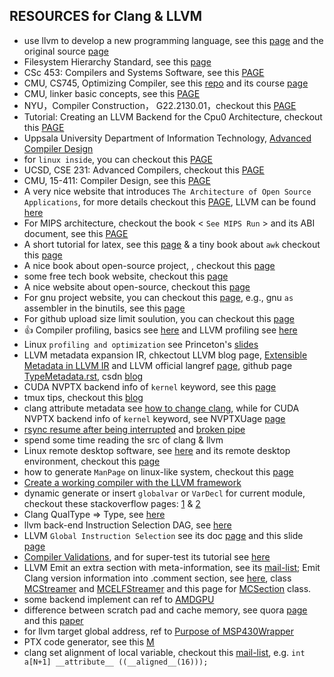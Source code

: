 ## RESOURCES for Clang & LLVM
- use llvm to develop a new programming language, see this [page](http://llvm-tutorial-cn.readthedocs.io/en/latest/index.html) and the original source [page](http://llvm.org/docs/tutorial/index.html)
- Filesystem Hierarchy Standard, see this [page](http://www.pathname.com/fhs/pub/fhs-2.3.html)
- CSc 453: Compilers and Systems Software, see this [PAGE](https://www2.cs.arizona.edu/classes/cs453/fall15/)
- CMU, CS745, Optimizing Compiler, see this [repo](http://www.cs.cmu.edu/afs/cs/academic/class/15745-s13/public/) and its course [page](http://www.cs.cmu.edu/afs/cs.cmu.edu/academic/class/15745-s13/www/)
- CMU, linker basic concepts, see this [PAGE](https://www.cs.cmu.edu/afs/cs/academic/class/15213-f10/www/lectures/11-linking.pdf)
- NYU，Compiler Construction， G22.2130.01，checkout this [PAGE](http://cs.nyu.edu/courses/fall04/G22.2130-001/)
- Tutorial: Creating an LLVM Backend for the Cpu0 Architecture, checkout this [PAGE](https://jonathan2251.github.io/lbd/)
- Uppsala University Department of Information Technology, [Advanced Compiler Design](http://user.it.uu.se/~kostis/Teaching/KT2-06/)
- for `linux inside`, you can checkout this [PAGE](https://0xax.gitbooks.io/linux-insides/content/)
- UCSD, CSE 231: Advanced Compilers, checkout this [PAGE](https://cseweb.ucsd.edu/classes/sp14/cse231-a/index.html)
- CMU, 15-411: Compiler Design, see this [PAGE](https://www.cs.cmu.edu/~fp/courses/15411-f08/index.html)
- A very nice website that introduces `The Architecture of Open Source Applications`, for more details checkout this [PAGE](http://www.aosabook.org/en/index.html), LLVM can be found [here](http://www.aosabook.org/en/llvm.html)
- For MIPS architecture, checkout the book < `See MIPS Run` > and its ABI document, see this [PAGE](https://www.linux-mips.org/pub/linux/mips/doc/ABI/)
- A short tutorial for latex, see this [page](http://www.mohu.org/info/lshort-cn.pdf) & a tiny book about `awk` checkout this [page](http://awk.readthedocs.io/en/latest/index.html)
- A nice book about open-source project, <Producing Open Source Software: How to Run a Successful Free Software Project>, checkout this [page](https://producingoss.com)
- some free tech book website, checkout this [page](http://www.freetechbooks.com/)
- A nice website about open-source, checkout this [page](http://www.open-open.com/)
- For gnu project website, you can checkout this [page](https://sourceware.org/), e.g., gnu `as` assembler in the binutils, see this [page](https://sourceware.org/binutils/docs-2.29/as/index.html)
- For github upload size limit soulution, you can checkout this [page](https://help.github.com/articles/removing-sensitive-data-from-a-repository/)
- :+1: Compiler profiling, basics see [here](http://www.embecosm.com/appnotes/ean6/html/ch07s03s03.html) and LLVM profiling see [here](http://llvm.org/pubs/2010-04-NeustifterProfiling.pdf)
- Linux `profiling and optimization` see Princeton's [slides](https://www.cs.princeton.edu/picasso/mats/mats_S07/Lucifredi_Lecture_Feb07.pdf)
- LLVM metadata expansion IR, chkectout LLVM blog page, [Extensible Metadata in LLVM IR](http://blog.llvm.org/2010/04/extensible-metadata-in-llvm-ir.html) and LLVM official langref [page](http://llvm.org/docs/LangRef.html), github page [TypeMetadata.rst](https://github.com/llvm-mirror/llvm/blob/master/docs/TypeMetadata.rst), csdn [blog](http://blog.csdn.net/dreammeard/article/details/19493599)
- CUDA NVPTX backend info of `kernel` keyword, see this [page](http://llvm.org/docs/NVPTXUsage.html#conventions)
- tmux tips, checkout this [blog](http://blog.csdn.net/simple_the_best/article/details/51360778)
- clang attribute metadata see [how to change clang](https://github.com/llvm-mirror/clang/blob/master/docs/InternalsManual.rst#how-to-change-clang), while for CUDA NVPTX backend info of `kernel` keyword, see NVPTXUage [page](http://llvm.org/docs/NVPTXUsage.html#conventions)
- [rsync resume after being interrupted](https://unix.stackexchange.com/questions/48298/can-rsync-resume-after-being-interrupted) and [broken pipe](https://askubuntu.com/questions/127369/how-to-prevent-write-failed-broken-pipe-on-ssh-connection)
- spend some time reading the src of clang & llvm
- Linux remote desktop software, see [here](https://www.nomachine.com/DT07M00078) and its remote desktop environment, checkout this [page](https://www.nomachine.com/AR07K00676)
- how to generate `ManPage` on linux-like system, checkout this [page](http://www.linuxjournal.com/content/creating-custom-man-pages)
- [Create a working compiler with the LLVM framework](https://www.ibm.com/developerworks/library/os-createcompilerllvm2/index.html)
- dynamic generate or insert `globalvar` or `VarDecl` for current module, checkout these stackoverflow pages: [1](https://stackoverflow.com/questions/23328832/llvm-initialize-an-integer-global-variable-with-value-0) & [2](https://stackoverflow.com/questions/23330018/llvm-global-integer-array-zeroinitializer) 
- Clang QualType => Type, see [here](https://reviews.llvm.org/D35180)
- llvm back-end Instruction Selection DAG, see [here](http://llvm.org/devmtg/2008-08/Gohman_CodeGenAndSelectionDAGs.pdf)
- LLVM `Global Instruction Selection` see its doc [page](https://www.llvm.org/docs/GlobalISel.html) and this slide [page](http://llvm.org/devmtg/2015-10/slides/Colombet-GlobalInstructionSelection.pdf)
- [Compiler Validations](http://processors.wiki.ti.com/index.php/Compiler_Validation), and for super-test its tutorial see [here](https://marketplace.windriver.com/index.php?packages&on=details&id=69&cat=17)
- LLVM Emit an extra section with meta-information, see its [mail-list](http://llvm.1065342.n5.nabble.com/Emitting-an-extra-section-with-meta-information-td51523.html); Emit Clang version information into .comment section, see [here](https://reviews.llvm.org/D1720), class [MCStreamer](http://llvm.org/doxygen/classllvm_1_1MCStreamer.html) and [MCELFStreamer](http://www.llvm.org/doxygen/classllvm_1_1MCELFStreamer.html) and this page for [MCSection](https://www.llvm.org.cn/docs/CodeGenerator.html#the-mcsection-class) class.
- some backend implement can ref to [AMDGPU](https://github.com/llvm-mirror/llvm/tree/master/lib/Target/AMDGPU)
- difference between scratch pad and cache memory, see quora [page](https://www.quora.com/What-is-the-difference-between-scratchpad-and-cache-memories) and this [paper](https://es.cs.uni-kl.de/publications/data/Lang15.pdf)
- for llvm target global address, ref to [Purpose of MSP430Wrapper](https://groups.google.com/forum/#!topic/llvm-dev/DqICbGd0y_Y)
- PTX code generator, see this [M](http://compilers.cs.uni-saarland.de/publications/theses/rhodin_bsc.pdf)
- clang set alignment of local variable, checkout this [mail-list](http://clang-developers.42468.n3.nabble.com/alignment-of-local-variables-td2743966.html), e.g. `int a[N+1] __attribute__ ((__aligned__(16)));`

